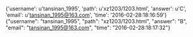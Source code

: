 {'username': u'tansinan_1995', 'path': u'xz1203/1203.html', 'answer': u'C', 'email': u'tansinan_1995@163.com', 'time': '2016-02-28:18:16:59'}
{"username": "tansinan_1995", "path": "xz1203/1203.html", "answer": "B", "email": "tansinan_1995@163.com", "time": "2016-02-28:18:17:32"}